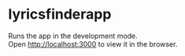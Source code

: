 # lyricsfinderapp



Runs the app in the development mode.\
Open [http://localhost:3000](http://localhost:3000) to view it in the browser.

